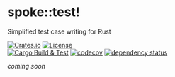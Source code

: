 # spoke::test!
Simplified test case writing for Rust

[![Crates.io](https://img.shields.io/crates/v/spoke.svg)](https://crates.io/crates/spoke)
[![License](https://img.shields.io/crates/l/spoke.svg)](https://github.com/dgkimpton/spoke/blob/main/LICENSE)
<br>
[![Cargo Build & Test](https://github.com/dgkimpton/spoke/actions/workflows/ci.yml/badge.svg)](https://github.com/dgkimpton/spoke/actions/workflows/ci.yml)
[![codecov](https://codecov.io/github/dgkimpton/spoke/graph/badge.svg?token=GC8NVK5LSB)](https://codecov.io/github/dgkimpton/spoke)
[![dependency status](https://deps.rs/repo/github/dgkimpton/spoke/status.svg)](https://deps.rs/repo/github/dgkimpton/spoke)



_coming soon_

